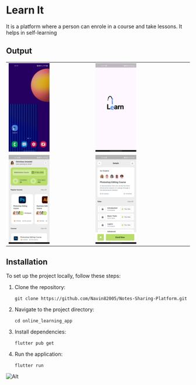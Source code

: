 # Learn It
   It is a platform where a person can enrole in a course and take lessons. It helps in self-learning

## Output
<table>
  <tr>
    <td><img src="https://github.com/Navin82005/Online-Learning-App/blob/main/output/app_icon.jpg" alt="App Icon" style="width: 50%;"/></td>
    <td><img src="https://github.com/Navin82005/Online-Learning-App/blob/main/output/splash_screen.jpg" alt="Splash Screen" style="width: 50%;"/></td>
     <td></td>
     <td></td>
  </tr>
  <tr>
    <td><img src="https://github.com/Navin82005/Online-Learning-App/blob/main/output/home_screen.jpg" alt="Home Screen" style="width: 50%;"/></td>
    <td><img src="https://github.com/Navin82005/Online-Learning-App/blob/main/output/course_screen.jpg" alt="Course Screen" style="width: 50%;"/></td>
     <td></td>
     <td></td>
  </tr>
</table>

## Installation
To set up the project locally, follow these steps:
   1. Clone the repository:
      ```
      git clone https://github.com/Navin82005/Notes-Sharing-Platform.git
   2. Navigate to the project directory:
      ```
      cd online_learning_app
   3. Install dependencies:
      ```
      flutter pub get
   4. Run the application:
      ```
      flutter run

![Alt](https://repobeats.axiom.co/api/embed/3c0593f5f5873338740ef07d3f9a6c9a87e7c96d.svg "Repobeats analytics image")
